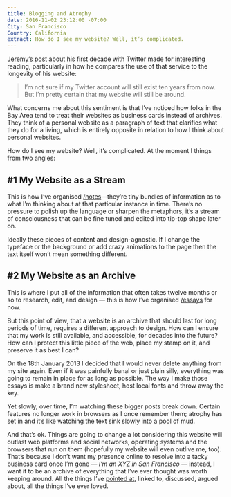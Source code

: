 ```yaml
---
title: Blogging and Atrophy
date: 2016-11-02 23:12:00 -07:00
City: San Francisco
Country: California
extract: How do I see my website? Well, it’s complicated.
---
```


[Jeremy’s post](https://adactio.com/journal/11436) about his first decade with Twitter made for interesting reading, particularly in how he compares the use of that service to the longevity of his website:

> I’m not sure if my Twitter account will still exist ten years from now. But I’m pretty certain that my website will still be around.

What concerns me about this sentiment is that I’ve noticed how folks in the Bay Area tend to treat their websites as business cards instead of archives. They think of a personal website as a paragraph of text that clarifies what they do for a living, which is entirely opposite in relation to how I think about personal websites.

How do I see my website? Well, it’s complicated. At the moment I things from two angles:

## #1 My Website as a Stream

This is how I’ve organised [/notes](http://robinrendle.com/notes)—they’re tiny bundles of information as to what I’m thinking about at that particular instance in time. There’s no pressure to polish up the language or sharpen the metaphors, it’s a stream of consciousness that can be fine tuned and edited into tip-top shape later on.

Ideally these pieces of content and design-agnostic. If I change the typeface or the background or add crazy animations to the page then the text itself won’t mean something different.

## #2 My Website as an Archive

This is where I put all of the information that often takes twelve months or so to research, edit, and design — this is how I’ve organised [/essays](http://robinrendle.com/essays) for now.

But this point of view, that a website is an archive that should last for long periods of time, requires a different approach to design. How can I ensure that my work is still available, and accessible, for decades into the future? How can I protect this little piece of the web, place my stamp on it, and preserve it as best I can?

On the 18th January 2013 I decided that I would never delete anything from my site again. Even if it was painfully banal or just plain silly, everything was going to remain in place for as long as possible. The way I make those essays is make a brand new stylesheet, host local fonts and throw away the key. 

Yet slowly, over time, I’m watching these bigger posts break down. Certain features no longer work in browsers as I once remember them; atrophy has set in and it’s like watching the text sink slowly into a pool of mud. 

And that’s ok. Things are going to change a lot considering this website will outlast web platforms and social networks, operating systems and the browsers that run on them (hopefully my website will even outlive me, too). That’s because I don’t want my presence online to resolve into a tacky business card once I’m gone — *I’m an XYZ in San Francisco* — instead, I want it to be an archive of everything that I’ve ever thought was worth keeping around. All the things I’ve [pointed at](http://craigmod.com/sputnik/pointable_01/), linked to, discussed, argued about, all the things I’ve ever loved.